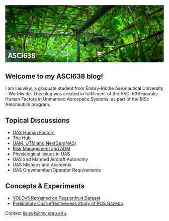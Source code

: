 <img src="./assets/splash1.png" />

## Welcome to my ASCI638 blog!
I am liauwkw, a graduate student from Embry-Riddle Aeronautical University - Worldwide. This blog was created in fulfillment of the ASCI 638 module: Human Factors in Unmanned Aerospace Systems, as part of the MSc Aeronautics program.

## Topical Discussions
* [UAS Human Factors](https://gist.github.com/liauwkw/4a08f0cf2f38131d6f173b83ea768bcb)
* [The Hub](https://gist.github.com/liauwkw/975049a6d9407bf01539f1506d2d50f8)
* [UAM, UTM and NextGen(NAS)](https://gist.github.com/liauwkw/a968d15635cf9cf4b468189dcc79a4e3)
* [Risk Management and ADM](https://gist.github.com/liauwkw/65fe101a7f9d047b80a19df61ce1107b)
* Physiological Issues in UAS
* UAS and Manned Aircraft Autonomy
* UAS Mishaps and Accidents
* UAS Crewmember/Operator Requirements

## Concepts & Experiments
* [YOLOv5 Retrained on Passionfruit Dataset](https://github.com/liauwkw/pfruit)
* [Preliminary Cost-effectiveness Study of ROS Gazebo](https://github.com/liauwkw/ASCI638/blob/main/Gazebo.md)

Contact liauwk@my.erau.edu.
